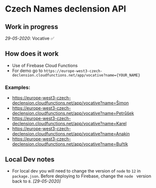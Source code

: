 # Czech Names declension API

## Work in progress
*29-05-2020*: Vocative :white_check_mark:

## How does it work

- Use of Firebase Cloud Functions
- For demo go to `https://europe-west3-czech-declension.cloudfunctions.net/app/vocative?name={YOUR_NAME}`

### Examples: 
- https://europe-west3-czech-declension.cloudfunctions.net/app/vocative?name=Šimon
- https://europe-west3-czech-declension.cloudfunctions.net/app/vocative?name=Petrůšek
- https://europe-west3-czech-declension.cloudfunctions.net/app/vocative?name=Karel
- https://europe-west3-czech-declension.cloudfunctions.net/app/vocative?name=Anakin
- https://europe-west3-czech-declension.cloudfunctions.net/app/vocative?name=Buřtík

## Local Dev notes
- For local dev you will need to change the version of `node` to `12` in `package.json`. Before deploying to Firebase, change the `node ` version back to `8`. *[29-05-2020]*
